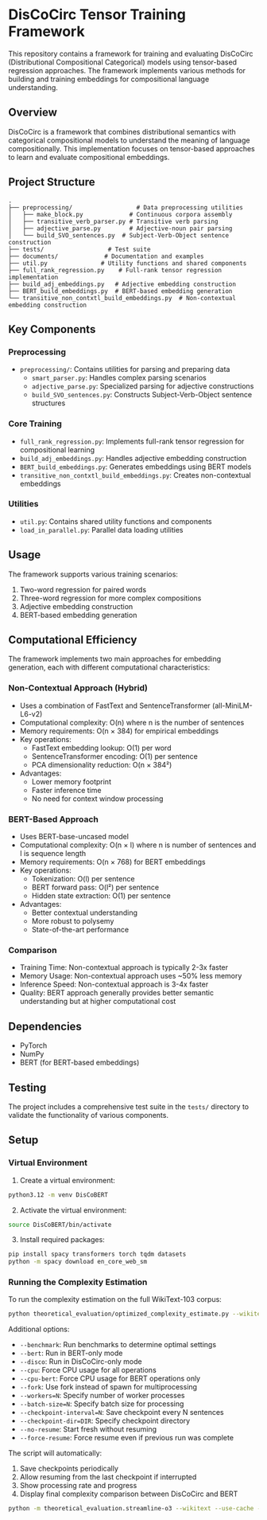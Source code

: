 # DisCoCirc Tensor Training Framework

This repository contains a framework for training and evaluating DisCoCirc (Distributional Compositional Categorical) models using tensor-based regression approaches. The framework implements various methods for building and training embeddings for compositional language understanding.

## Overview

DisCoCirc is a framework that combines distributional semantics with categorical compositional models to understand the meaning of language compositionally. This implementation focuses on tensor-based approaches to learn and evaluate compositional embeddings.

## Project Structure

```
.
├── preprocessing/                  # Data preprocessing utilities
│   ├── make_block.py             # Continuous corpora assembly
│   ├── transitive_verb_parser.py # Transitive verb parsing
│   ├── adjective_parse.py        # Adjective-noun pair parsing
│   └── build_SVO_sentences.py  # Subject-Verb-Object sentence construction
├── tests/                  # Test suite
├── documents/             # Documentation and examples
├── util.py               # Utility functions and shared components
├── full_rank_regression.py    # Full-rank tensor regression implementation
├── build_adj_embeddings.py   # Adjective embedding construction
├── BERT_build_embeddings.py  # BERT-based embedding generation
└── transitive_non_contxtl_build_embeddings.py  # Non-contextual embedding construction
```

## Key Components

### Preprocessing
- `preprocessing/`: Contains utilities for parsing and preparing data
  - `smart_parser.py`: Handles complex parsing scenarios
  - `adjective_parse.py`: Specialized parsing for adjective constructions
  - `build_SVO_sentences.py`: Constructs Subject-Verb-Object sentence structures

### Core Training
- `full_rank_regression.py`: Implements full-rank tensor regression for compositional learning
- `build_adj_embeddings.py`: Handles adjective embedding construction
- `BERT_build_embeddings.py`: Generates embeddings using BERT models
- `transitive_non_contxtl_build_embeddings.py`: Creates non-contextual embeddings

### Utilities
- `util.py`: Contains shared utility functions and components
- `load_in_parallel.py`: Parallel data loading utilities

## Usage

The framework supports various training scenarios:

1. Two-word regression for paired words
2. Three-word regression for more complex compositions
3. Adjective embedding construction
4. BERT-based embedding generation

## Computational Efficiency

The framework implements two main approaches for embedding generation, each with different computational characteristics:

### Non-Contextual Approach (Hybrid)
- Uses a combination of FastText and SentenceTransformer (all-MiniLM-L6-v2)
- Computational complexity: O(n) where n is the number of sentences
- Memory requirements: O(n × 384) for empirical embeddings
- Key operations:
  - FastText embedding lookup: O(1) per word
  - SentenceTransformer encoding: O(1) per sentence
  - PCA dimensionality reduction: O(n × 384²)
- Advantages:
  - Lower memory footprint
  - Faster inference time
  - No need for context window processing

### BERT-Based Approach
- Uses BERT-base-uncased model
- Computational complexity: O(n × l) where n is number of sentences and l is sequence length
- Memory requirements: O(n × 768) for BERT embeddings
- Key operations:
  - Tokenization: O(l) per sentence
  - BERT forward pass: O(l²) per sentence
  - Hidden state extraction: O(1) per sentence
- Advantages:
  - Better contextual understanding
  - More robust to polysemy
  - State-of-the-art performance

### Comparison
- Training Time: Non-contextual approach is typically 2-3x faster
- Memory Usage: Non-contextual approach uses ~50% less memory
- Inference Speed: Non-contextual approach is 3-4x faster
- Quality: BERT approach generally provides better semantic understanding but at higher computational cost

## Dependencies

- PyTorch
- NumPy
- BERT (for BERT-based embeddings)

## Testing

The project includes a comprehensive test suite in the `tests/` directory to validate the functionality of various components.

## Setup

### Virtual Environment

1. Create a virtual environment:
```bash
python3.12 -m venv DisCoBERT
```

2. Activate the virtual environment:
```bash
source DisCoBERT/bin/activate
```

3. Install required packages:
```bash
pip install spacy transformers torch tqdm datasets
python -m spacy download en_core_web_sm
```

### Running the Complexity Estimation

To run the complexity estimation on the full WikiText-103 corpus:

```bash
python theoretical_evaluation/optimized_complexity_estimate.py --wikitext --workers=8
```

Additional options:
- `--benchmark`: Run benchmarks to determine optimal settings
- `--bert`: Run in BERT-only mode
- `--disco`: Run in DisCoCirc-only mode
- `--cpu`: Force CPU usage for all operations
- `--cpu-bert`: Force CPU usage for BERT operations only
- `--fork`: Use fork instead of spawn for multiprocessing
- `--workers=N`: Specify number of worker processes
- `--batch-size=N`: Specify batch size for processing
- `--checkpoint-interval=N`: Save checkpoint every N sentences
- `--checkpoint-dir=DIR`: Specify checkpoint directory
- `--no-resume`: Start fresh without resuming
- `--force-resume`: Force resume even if previous run was complete

The script will automatically:
1. Save checkpoints periodically
2. Allow resuming from the last checkpoint if interrupted
3. Show processing rate and progress
4. Display final complexity comparison between DisCoCirc and BERT


```bash
python -m theoretical_evaluation.streamline-o3 --wikitext --use-cache --debug debug --resume
```